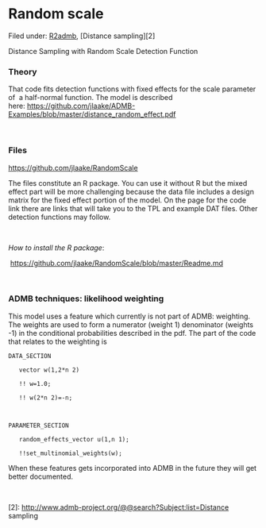 #  Random scale

Filed under:  [R2admb][1], [Distance sampling][2]

Distance Sampling with Random Scale Detection Function

### Theory

That code fits detection functions with fixed effects for the scale parameter of  a half-normal function. The model is described here: <https://github.com/jlaake/ADMB-Examples/blob/master/distance_random_effect.pdf>

 

### Files

<https://github.com/jlaake/RandomScale> 

The files constitute an R package. You can use it without R but the mixed effect part will be more challenging because the data file includes a design matrix for the fixed effect portion of the model. On the page for the code link there are links that will take you to the TPL and example DAT files. Other detection functions may follow.

 

_How to install the R package_:

 <https://github.com/jlaake/RandomScale/blob/master/Readme.md>

 

### ADMB techniques: likelihood weighting

This model uses a feature which currently is not part of ADMB: weighting. The weights are used to form a numerator (weight 1) denominator (weights -1) in the conditional probabilities described in the pdf. The part of the code that relates to the weighting is 

    DATA_SECTION

       vector w(1,2*n 2)

       !! w=1.0;

       !! w(2*n 2)=-n;

     

    PARAMETER_SECTION

       random_effects_vector u(1,n 1);

       !!set_multinomial_weights(w);

When these features gets incorporated into ADMB in the future they will get better documented.

 

[1]: http://www.admb-project.org/@@search?Subject:list=R2admb
[2]: http://www.admb-project.org/@@search?Subject:list=Distance sampling
